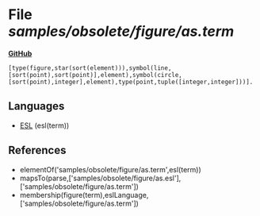 # File _samples/obsolete/figure/as.term_
**[GitHub](https://github.com/softlang/yas/blob/master/samples/obsolete/figure/as.term)**
```
[type(figure,star(sort(element))),symbol(line,[sort(point),sort(point)],element),symbol(circle,[sort(point),integer],element),type(point,tuple([integer,integer]))].
```

## Languages
* [ESL](../languages/ESL.md) (esl(term))

## References
* elementOf('samples/obsolete/figure/as.term',esl(term))
* mapsTo(parse,['samples/obsolete/figure/as.esl'],['samples/obsolete/figure/as.term'])
* membership(figure(term),eslLanguage,['samples/obsolete/figure/as.term'])
